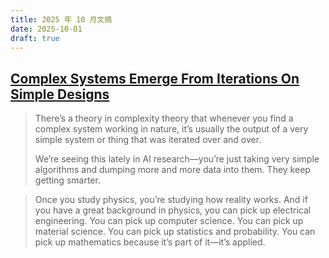 ```yaml
---
title: 2025 年 10 月文摘
date: 2025-10-01
draft: true
---
```


## [Complex Systems Emerge From Iterations On Simple Designs](https://nav.al/iterate)

> There’s a theory in complexity theory that whenever you find a complex system working in nature, it’s usually the output of a very simple system or thing that was iterated over and over.
>
> We’re seeing this lately in AI research—you’re just taking very simple algorithms and dumping more and more data into them. They keep getting smarter.

> Once you study physics, you’re studying how reality works. And if you have a great background in physics, you can pick up electrical engineering. You can pick up computer science. You can pick up material science. You can pick up statistics and probability. You can pick up mathematics because it’s part of it—it’s applied.
